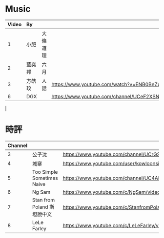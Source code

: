 # Music
|Video|By|||
|:-|:-|:-|:-|
|1|小肥|大條道理|
|2|藍奕邦|六月|
|3|方皓玟|人話|https://www.youtube.com/watch?v=ENB0BeZx4yw&app=desktop|
|6|DGX||https://www.youtube.com/channel/UCeF2XSNagaNH_BenCfkymCg/videos|
|

# 時評
|Channel|||Website|
|:-|:-|:-|:-|
|3|公子沈|https://www.youtube.com/channel/UCrGSFNEBmCN0rqhATZels2Q/videos|https://gongzishen.com/|
|4|城寨|https://www.youtube.com/user/kowloonsingjai/videos|
|5|Too Simple Sometimes Naive|https://www.youtube.com/channel/UC4ABi-kCsS1rsAaJ-W4a3uA/videos|
|6|Ng Sam|https://www.youtube.com/c/NgSam/videos|
|7|Stan from Poland 斯坦說中文|https://www.youtube.com/c/StanfromPoland%E6%96%AF%E5%9D%A6%E8%AA%AA%E4%B8%AD%E6%96%87/videos|
|8|LeLe Farley|https://www.youtube.com/c/LeLeFarley/videos|
